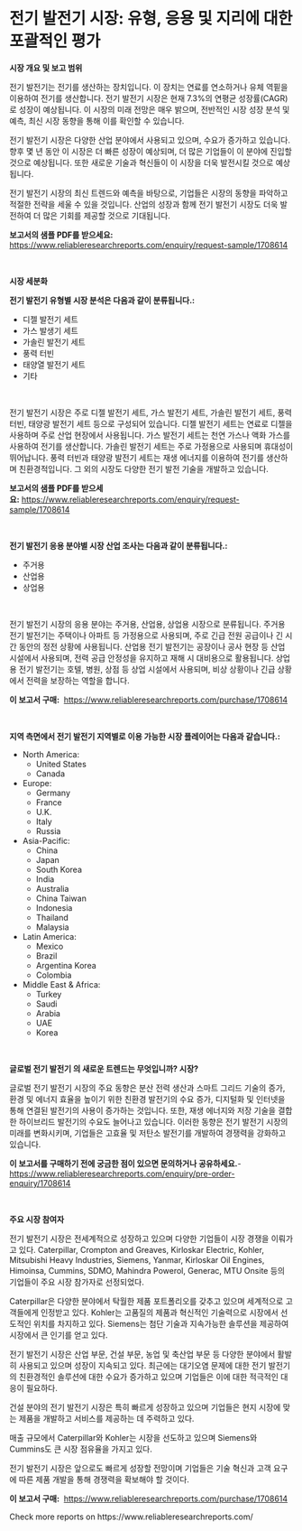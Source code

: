 <p><h1>전기 발전기 시장: 유형, 응용 및 지리에 대한 포괄적인 평가</h1></p><p><strong>시장 개요 및 보고 범위</strong></p>
<p><p>전기 발전기는 전기를 생산하는 장치입니다. 이 장치는 연료를 연소하거나 유체 역핕을 이용하여 전기를 생산합니다. 전기 발전기 시장은 현재 7.3%의 연평균 성장률(CAGR)로 성장이 예상됩니다. 이 시장의 미래 전망은 매우 밝으며, 전반적인 시장 성장 분석 및 예측, 최신 시장 동향을 통해 이를 확인할 수 있습니다. </p><p>전기 발전기 시장은 다양한 산업 분야에서 사용되고 있으며, 수요가 증가하고 있습니다. 향후 몇 년 동안 이 시장은 더 빠른 성장이 예상되며, 더 많은 기업들이 이 분야에 진입할 것으로 예상됩니다. 또한 새로운 기술과 혁신들이 이 시장을 더욱 발전시킬 것으로 예상됩니다.</p><p>전기 발전기 시장의 최신 트렌드와 예측을 바탕으로, 기업들은 시장의 동향을 파악하고 적절한 전략을 세울 수 있을 것입니다. 산업의 성장과 함께 전기 발전기 시장도 더욱 발전하여 더 많은 기회를 제공할 것으로 기대됩니다.</p></p>
<p><strong>보고서의 샘플 PDF를 받으세요:</strong> <a href="https://www.reliableresearchreports.com/enquiry/request-sample/1708614">https://www.reliableresearchreports.com/enquiry/request-sample/1708614</a></p>
<p>&nbsp;</p>
<p><strong>시장 세분화</strong></p>
<p><strong>전기 발전기 유형별 시장 분석은 다음과 같이 분류됩니다.:</strong></p>
<p><ul><li>디젤 발전기 세트</li><li>가스 발생기 세트</li><li>가솔린 발전기 세트</li><li>풍력 터빈</li><li>태양열 발전기 세트</li><li>기타</li></ul></p>
<p>&nbsp;</p>
<p><p>전기 발전기 시장은 주로 디젤 발전기 세트, 가스 발전기 세트, 가솔린 발전기 세트, 풍력 터빈, 태양광 발전기 세트 등으로 구성되어 있습니다. 디젤 발전기 세트는 연료로 디젤을 사용하며 주로 산업 현장에서 사용됩니다. 가스 발전기 세트는 천연 가스나 액화 가스를 사용하여 전기를 생산합니다. 가솔린 발전기 세트는 주로 가정용으로 사용되며 휴대성이 뛰어납니다. 풍력 터빈과 태양광 발전기 세트는 재생 에너지를 이용하여 전기를 생산하며 친환경적입니다. 그 외의 시장도 다양한 전기 발전 기술을 개발하고 있습니다.</p></p>
<p><strong>보고서의 샘플 PDF를 받으세요:</strong>&nbsp;<a href="https://www.reliableresearchreports.com/enquiry/request-sample/1708614">https://www.reliableresearchreports.com/enquiry/request-sample/1708614</a></p>
<p>&nbsp;</p>
<p><strong> 전기 발전기 응용 분야별 시장 산업 조사는 다음과 같이 분류됩니다.:</strong></p>
<p><ul><li>주거용</li><li>산업용</li><li>상업용</li></ul></p>
<p>&nbsp;</p>
<p><p>전기 발전기 시장의 응용 분야는 주거용, 산업용, 상업용 시장으로 분류됩니다. 주거용 전기 발전기는 주택이나 아파트 등 가정용으로 사용되며, 주로 긴급 전원 공급이나 긴 시간 동안의 정전 상황에 사용됩니다. 산업용 전기 발전기는 공장이나 공사 현장 등 산업 시설에서 사용되며, 전력 공급 안정성을 유지하고 재해 시 대비용으로 활용됩니다. 상업용 전기 발전기는 호텔, 병원, 상점 등 상업 시설에서 사용되며, 비상 상황이나 긴급 상황에서 전력을 보장하는 역할을 합니다.</p></p>
<p><strong>이 보고서 구매:</strong>&nbsp; <a href="https://www.reliableresearchreports.com/purchase/1708614">https://www.reliableresearchreports.com/purchase/1708614</a></p>
<p>&nbsp;</p>
<p><strong>지역 측면에서 전기 발전기 지역별로 이용 가능한 시장 플레이어는 다음과 같습니다.:</strong></p>
<p><ul>
    <li>
        North America:
        <ul>
            <li>United States</li>
            <li>Canada</li>
        </ul>
    </li>
    <li>
        Europe:
        <ul>
            <li>Germany</li>
            <li>France</li>
            <li>U.K.</li>
            <li>Italy</li>
            <li>Russia</li>
        </ul>
    </li>
    <li>
        Asia-Pacific:
        <ul>
            <li>China</li>
            <li>Japan</li>
            <li>South Korea</li>
            <li>India</li>
            <li>Australia</li>
            <li>China Taiwan</li>
            <li>Indonesia</li>
            <li>Thailand</li>
            <li>Malaysia</li>
        </ul>
    </li>
    <li>
        Latin America:
        <ul>
            <li>Mexico</li>
            <li>Brazil</li>
            <li>Argentina Korea</li>
            <li>Colombia</li>
        </ul>
    </li>
    <li>
        Middle East & Africa:
        <ul>
            <li>Turkey</li>
            <li>Saudi</li>
            <li>Arabia</li>
            <li>UAE</li>
            <li>Korea</li>
        </ul>
    </li>
    </ul></p>
<p>&nbsp;</p>
<p><strong>글로벌 전기 발전기 의 새로운 트렌드는 무엇입니까? 시장?</strong></p>
<p><p>글로벌 전기 발전기 시장의 주요 동향은 분산 전력 생산과 스마트 그리드 기술의 증가, 환경 및 에너지 효율을 높이기 위한 친환경 발전기의 수요 증가, 디지털화 및 인터넷을 통해 연결된 발전기의 사용이 증가하는 것입니다. 또한, 재생 에너지와 저장 기술을 결합한 하이브리드 발전기의 수요도 늘어나고 있습니다. 이러한 동향은 전기 발전기 시장의 미래를 변화시키며, 기업들은 고효율 및 저탄소 발전기를 개발하여 경쟁력을 강화하고 있습니다.</p></p>
<p><strong>이 보고서를 구매하기 전에 궁금한 점이 있으면 문의하거나 공유하세요.</strong>- <a href="https://www.reliableresearchreports.com/enquiry/pre-order-enquiry/1708614">https://www.reliableresearchreports.com/enquiry/pre-order-enquiry/1708614</a></p>
<p>&nbsp;</p>
<p><strong>주요 시장 참여자</strong></p>
<p><p>전기 발전기 시장은 전세계적으로 성장하고 있으며 다양한 기업들이 시장 경쟁을 이뤄가고 있다. Caterpillar, Crompton and Greaves, Kirloskar Electric, Kohler, Mitsubishi Heavy Industries, Siemens, Yanmar, Kirloskar Oil Engines, Himoinsa, Cummins, SDMO, Mahindra Powerol, Generac, MTU Onsite 등의 기업들이 주요 시장 참가자로 선정되었다.</p><p>Caterpillar은 다양한 분야에서 탁월한 제품 포트폴리오를 갖추고 있으며 세계적으로 고객들에게 인정받고 있다. Kohler는 고품질의 제품과 혁신적인 기술력으로 시장에서 선도적인 위치를 차지하고 있다. Siemens는 첨단 기술과 지속가능한 솔루션을 제공하여 시장에서 큰 인기를 얻고 있다.</p><p>전기 발전기 시장은 산업 부문, 건설 부문, 농업 및 축산업 부문 등 다양한 분야에서 활발히 사용되고 있으며 성장이 지속되고 있다. 최근에는 대기오염 문제에 대한 전기 발전기의 친환경적인 솔루션에 대한 수요가 증가하고 있으며 기업들은 이에 대한 적극적인 대응이 필요하다.</p><p>건설 분야의 전기 발전기 시장은 특히 빠르게 성장하고 있으며 기업들은 현지 시장에 맞는 제품을 개발하고 서비스를 제공하는 데 주력하고 있다.</p><p>매출 규모에서 Caterpillar와 Kohler는 시장을 선도하고 있으며 Siemens와 Cummins도 큰 시장 점유율을 가지고 있다.</p><p>전기 발전기 시장은 앞으로도 빠르게 성장할 전망이며 기업들은 기술 혁신과 고객 요구에 따른 제품 개발을 통해 경쟁력을 확보해야 할 것이다.</p></p>
<p><strong>이 보고서 구매:</strong>&nbsp;&nbsp;<a href="https://www.reliableresearchreports.com/purchase/1708614">https://www.reliableresearchreports.com/purchase/1708614</a></p>
<p>Check more reports on https://www.reliableresearchreports.com/</p>
